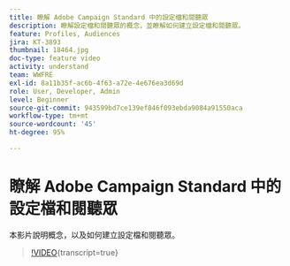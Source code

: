 ```yaml
---
title: 瞭解 Adobe Campaign Standard 中的設定檔和閱聽眾
description: 瞭解設定檔和閱聽眾的概念，並瞭解如何建立設定檔和閱聽眾。
feature: Profiles, Audiences
jira: KT-3893
thumbnail: 18464.jpg
doc-type: feature video
activity: understand
team: WWFRE
exl-id: 8a11b35f-ac6b-4f63-a72e-4e676ea3d69d
role: User, Developer, Admin
level: Beginner
source-git-commit: 943599bd7ce139ef846f093ebda9084a91550aca
workflow-type: tm+mt
source-wordcount: '45'
ht-degree: 95%

---
```


# 瞭解 Adobe Campaign Standard 中的設定檔和閱聽眾

本影片說明概念，以及如何建立設定檔和閱聽眾。

>[!VIDEO](https://video.tv.adobe.com/v/18464?learn=on){transcript=true}
